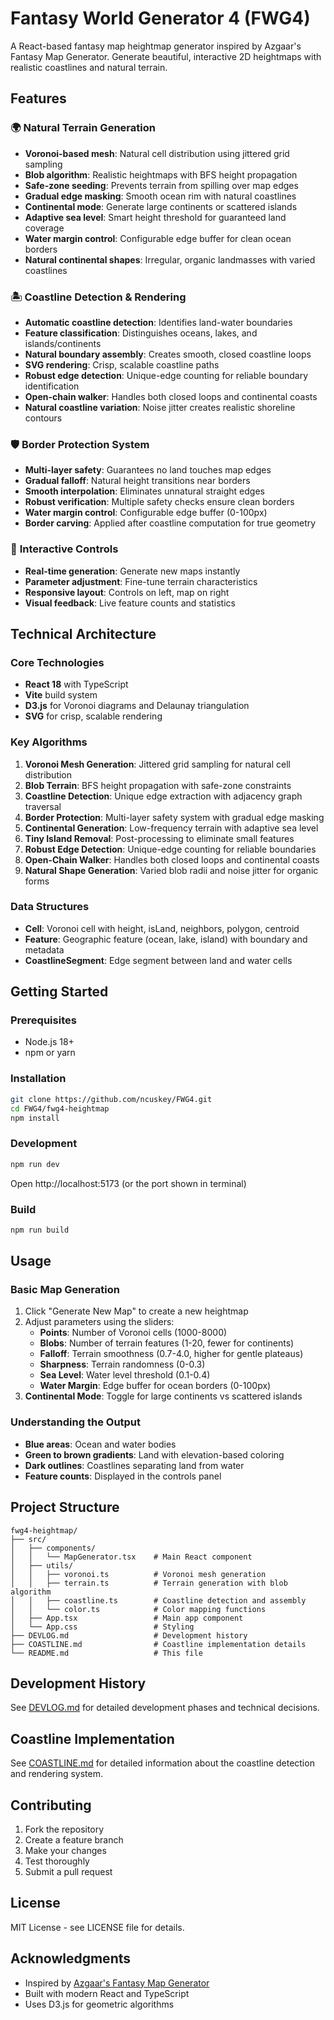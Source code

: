 # Fantasy World Generator 4 (FWG4)

A React-based fantasy map heightmap generator inspired by Azgaar's Fantasy Map Generator. Generate beautiful, interactive 2D heightmaps with realistic coastlines and natural terrain.

## Features

### 🌍 **Natural Terrain Generation**
- **Voronoi-based mesh**: Natural cell distribution using jittered grid sampling
- **Blob algorithm**: Realistic heightmaps with BFS height propagation
- **Safe-zone seeding**: Prevents terrain from spilling over map edges
- **Gradual edge masking**: Smooth ocean rim with natural coastlines
- **Continental mode**: Generate large continents or scattered islands
- **Adaptive sea level**: Smart height threshold for guaranteed land coverage
- **Water margin control**: Configurable edge buffer for clean ocean borders
- **Natural continental shapes**: Irregular, organic landmasses with varied coastlines

### 🏝️ **Coastline Detection & Rendering**
- **Automatic coastline detection**: Identifies land-water boundaries
- **Feature classification**: Distinguishes oceans, lakes, and islands/continents
- **Natural boundary assembly**: Creates smooth, closed coastline loops
- **SVG rendering**: Crisp, scalable coastline paths
- **Robust edge detection**: Unique-edge counting for reliable boundary identification
- **Open-chain walker**: Handles both closed loops and continental coasts
- **Natural coastline variation**: Noise jitter creates realistic shoreline contours

### 🛡️ **Border Protection System**
- **Multi-layer safety**: Guarantees no land touches map edges
- **Gradual falloff**: Natural height transitions near borders
- **Smooth interpolation**: Eliminates unnatural straight edges
- **Robust verification**: Multiple safety checks ensure clean borders
- **Water margin control**: Configurable edge buffer (0-100px)
- **Border carving**: Applied after coastline computation for true geometry

### 🎨 **Interactive Controls**
- **Real-time generation**: Generate new maps instantly
- **Parameter adjustment**: Fine-tune terrain characteristics
- **Responsive layout**: Controls on left, map on right
- **Visual feedback**: Live feature counts and statistics

## Technical Architecture

### Core Technologies
- **React 18** with TypeScript
- **Vite** build system
- **D3.js** for Voronoi diagrams and Delaunay triangulation
- **SVG** for crisp, scalable rendering

### Key Algorithms
1. **Voronoi Mesh Generation**: Jittered grid sampling for natural cell distribution
2. **Blob Terrain**: BFS height propagation with safe-zone constraints
3. **Coastline Detection**: Unique edge extraction with adjacency graph traversal
4. **Border Protection**: Multi-layer safety system with gradual edge masking
5. **Continental Generation**: Low-frequency terrain with adaptive sea level
6. **Tiny Island Removal**: Post-processing to eliminate small features
7. **Robust Edge Detection**: Unique-edge counting for reliable boundaries
8. **Open-Chain Walker**: Handles both closed loops and continental coasts
9. **Natural Shape Generation**: Varied blob radii and noise jitter for organic forms

### Data Structures
- **Cell**: Voronoi cell with height, isLand, neighbors, polygon, centroid
- **Feature**: Geographic feature (ocean, lake, island) with boundary and metadata
- **CoastlineSegment**: Edge segment between land and water cells

## Getting Started

### Prerequisites
- Node.js 18+ 
- npm or yarn

### Installation
```bash
git clone https://github.com/ncuskey/FWG4.git
cd FWG4/fwg4-heightmap
npm install
```

### Development
```bash
npm run dev
```
Open http://localhost:5173 (or the port shown in terminal)

### Build
```bash
npm run build
```

## Usage

### Basic Map Generation
1. Click "Generate New Map" to create a new heightmap
2. Adjust parameters using the sliders:
   - **Points**: Number of Voronoi cells (1000-8000)
   - **Blobs**: Number of terrain features (1-20, fewer for continents)
   - **Falloff**: Terrain smoothness (0.7-4.0, higher for gentle plateaus)
   - **Sharpness**: Terrain randomness (0-0.3)
   - **Sea Level**: Water level threshold (0.1-0.4)
   - **Water Margin**: Edge buffer for ocean borders (0-100px)
3. **Continental Mode**: Toggle for large continents vs scattered islands

### Understanding the Output
- **Blue areas**: Ocean and water bodies
- **Green to brown gradients**: Land with elevation-based coloring
- **Dark outlines**: Coastlines separating land from water
- **Feature counts**: Displayed in the controls panel

## Project Structure

```
fwg4-heightmap/
├── src/
│   ├── components/
│   │   └── MapGenerator.tsx    # Main React component
│   ├── utils/
│   │   ├── voronoi.ts          # Voronoi mesh generation
│   │   ├── terrain.ts          # Terrain generation with blob algorithm
│   │   ├── coastline.ts        # Coastline detection and assembly
│   │   └── color.ts            # Color mapping functions
│   ├── App.tsx                 # Main app component
│   └── App.css                 # Styling
├── DEVLOG.md                   # Development history
├── COASTLINE.md                # Coastline implementation details
└── README.md                   # This file
```

## Development History

See [DEVLOG.md](DEVLOG.md) for detailed development phases and technical decisions.

## Coastline Implementation

See [COASTLINE.md](COASTLINE.md) for detailed information about the coastline detection and rendering system.

## Contributing

1. Fork the repository
2. Create a feature branch
3. Make your changes
4. Test thoroughly
5. Submit a pull request

## License

MIT License - see LICENSE file for details.

## Acknowledgments

- Inspired by [Azgaar's Fantasy Map Generator](https://azgaar.github.io/Fantasy-Map-Generator/)
- Built with modern React and TypeScript
- Uses D3.js for geometric algorithms
